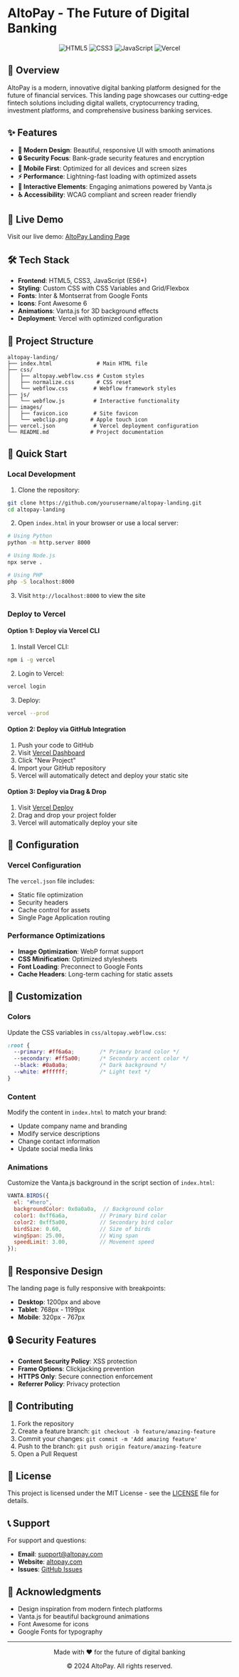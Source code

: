 # AltoPay - The Future of Digital Banking

<div align="center">
  <img src="https://img.shields.io/badge/HTML5-E34F26?style=for-the-badge&logo=html5&logoColor=white" alt="HTML5">
  <img src="https://img.shields.io/badge/CSS3-1572B6?style=for-the-badge&logo=css3&logoColor=white" alt="CSS3">
  <img src="https://img.shields.io/badge/JavaScript-F7DF1E?style=for-the-badge&logo=javascript&logoColor=black" alt="JavaScript">
  <img src="https://img.shields.io/badge/Vercel-000000?style=for-the-badge&logo=vercel&logoColor=white" alt="Vercel">
</div>

## 🌟 Overview

AltoPay is a modern, innovative digital banking platform designed for the future of financial services. This landing page showcases our cutting-edge fintech solutions including digital wallets, cryptocurrency trading, investment platforms, and comprehensive business banking services.

## ✨ Features

- **🎨 Modern Design**: Beautiful, responsive UI with smooth animations
- **🔒 Security Focus**: Bank-grade security features and encryption
- **📱 Mobile First**: Optimized for all devices and screen sizes
- **⚡ Performance**: Lightning-fast loading with optimized assets
- **🎯 Interactive Elements**: Engaging animations powered by Vanta.js
- **♿ Accessibility**: WCAG compliant and screen reader friendly

## 🚀 Live Demo

Visit our live demo: [AltoPay Landing Page](https://your-vercel-url.vercel.app)

## 🛠️ Tech Stack

- **Frontend**: HTML5, CSS3, JavaScript (ES6+)
- **Styling**: Custom CSS with CSS Variables and Grid/Flexbox
- **Fonts**: Inter & Montserrat from Google Fonts
- **Icons**: Font Awesome 6
- **Animations**: Vanta.js for 3D background effects
- **Deployment**: Vercel with optimized configuration

## 📁 Project Structure

```
altopay-landing/
├── index.html              # Main HTML file
├── css/
│   ├── altopay.webflow.css # Custom styles
│   ├── normalize.css       # CSS reset
│   └── webflow.css        # Webflow framework styles
├── js/
│   └── webflow.js         # Interactive functionality
├── images/
│   ├── favicon.ico        # Site favicon
│   └── webclip.png       # Apple touch icon
├── vercel.json            # Vercel deployment configuration
└── README.md             # Project documentation
```

## 🚀 Quick Start

### Local Development

1. Clone the repository:
```bash
git clone https://github.com/yourusername/altopay-landing.git
cd altopay-landing
```

2. Open `index.html` in your browser or use a local server:
```bash
# Using Python
python -m http.server 8000

# Using Node.js
npx serve .

# Using PHP
php -S localhost:8000
```

3. Visit `http://localhost:8000` to view the site

### Deploy to Vercel

#### Option 1: Deploy via Vercel CLI

1. Install Vercel CLI:
```bash
npm i -g vercel
```

2. Login to Vercel:
```bash
vercel login
```

3. Deploy:
```bash
vercel --prod
```

#### Option 2: Deploy via GitHub Integration

1. Push your code to GitHub
2. Visit [Vercel Dashboard](https://vercel.com/dashboard)
3. Click "New Project"
4. Import your GitHub repository
5. Vercel will automatically detect and deploy your static site

#### Option 3: Deploy via Drag & Drop

1. Visit [Vercel Deploy](https://vercel.com/new)
2. Drag and drop your project folder
3. Vercel will automatically deploy your site

## 🔧 Configuration

### Vercel Configuration

The `vercel.json` file includes:
- Static file optimization
- Security headers
- Cache control for assets
- Single Page Application routing

### Performance Optimizations

- **Image Optimization**: WebP format support
- **CSS Minification**: Optimized stylesheets
- **Font Loading**: Preconnect to Google Fonts
- **Cache Headers**: Long-term caching for static assets

## 🎨 Customization

### Colors

Update the CSS variables in `css/altopay.webflow.css`:

```css
:root {
  --primary: #ff6a6a;        /* Primary brand color */
  --secondary: #ff5a00;      /* Secondary accent color */
  --black: #0a0a0a;          /* Dark background */
  --white: #ffffff;          /* Light text */
}
```

### Content

Modify the content in `index.html` to match your brand:
- Update company name and branding
- Modify service descriptions
- Change contact information
- Update social media links

### Animations

Customize the Vanta.js background in the script section of `index.html`:

```javascript
VANTA.BIRDS({
  el: "#hero",
  backgroundColor: 0x0a0a0a,  // Background color
  color1: 0xff6a6a,          // Primary bird color
  color2: 0xff5a00,          // Secondary bird color
  birdSize: 0.60,            // Size of birds
  wingSpan: 25.00,           // Wing span
  speedLimit: 3.00,          // Movement speed
});
```

## 📱 Responsive Design

The landing page is fully responsive with breakpoints:
- **Desktop**: 1200px and above
- **Tablet**: 768px - 1199px
- **Mobile**: 320px - 767px

## 🔒 Security Features

- **Content Security Policy**: XSS protection
- **Frame Options**: Clickjacking prevention
- **HTTPS Only**: Secure connection enforcement
- **Referrer Policy**: Privacy protection

## 🤝 Contributing

1. Fork the repository
2. Create a feature branch: `git checkout -b feature/amazing-feature`
3. Commit your changes: `git commit -m 'Add amazing feature'`
4. Push to the branch: `git push origin feature/amazing-feature`
5. Open a Pull Request

## 📄 License

This project is licensed under the MIT License - see the [LICENSE](LICENSE) file for details.

## 📞 Support

For support and questions:
- **Email**: support@altopay.com
- **Website**: [altopay.com](https://altopay.com)
- **Issues**: [GitHub Issues](https://github.com/yourusername/altopay-landing/issues)

## 🙏 Acknowledgments

- Design inspiration from modern fintech platforms
- Vanta.js for beautiful background animations
- Font Awesome for icons
- Google Fonts for typography

---

<div align="center">
  <p>Made with ❤️ for the future of digital banking</p>
  <p>© 2024 AltoPay. All rights reserved.</p>
</div> 